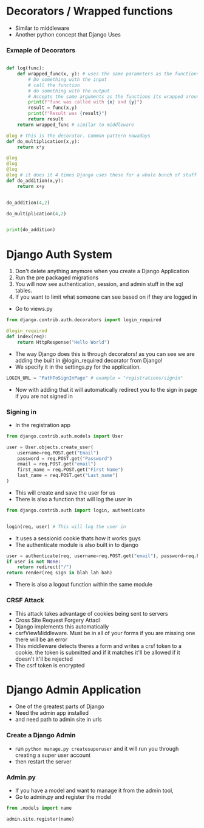 # Decorators / Wrapped functions
* Similar to middleware
* Another python concept that Django Uses
### Exmaple of Decorators
```python

def log(func):
	def wrapped_func(x, y): # uses the same parameters as the functions
		# Do something with the input
		# call the function
		# do something with the output
		# Accepts the same arguments as the functions its wrapped around and returns the same thing too
		print(f"func was called with {x} and {y}")
		result = func(x,y)
		print(f"Result was {result}")
		return result
	return wrapped_func # similar to middleware

@log # this is the decorator. Common pattern nowadays
def do_multiplication(x,y):
	return x*y

@log
@log
@log
@log # it does it 4 times Django uses these for a whole bunch of stuff
def do_addition(x,y):
	return x+y


do_addition(4,2)

do_multiplication(4,2)


print(do_addition)
```


# Django Auth System
1. Don't delete anything anymore when you create a Django Application
2. Run the pre packaged migrations
3. You will now see authentication, session, and admin stuff in the sql tables. 
4. If you want to limit what someone can see based on if they are logged in

* Go to views.py
```python
from django.contrib.auth.decorators import login_required

@login_required
def index(req):
	return HttpResponse("Hello World")
```
* The way Django does this is through decorators! as you can see we are adding the built in @login_required decorator from Django!
* We specify it in the settings.py for the application. 
```python
LOGIN_URL = "PathToSignInPage" # example = "registrations/signin"
```

* Now with adding that it will automatically redirect you to the sign in page if you are not signed in

### Signing in
* In the registration app 
```python
from django.contrib.auth.models import User

user = User.objects.create_user(
	username=req.POST.get("Email")
	password = req.POST.get("Password")
	email = req.POST.get("email")
	first_name = req.POST.get("First Name")
	last_name = req.POST.get("Last_name")
)
```
* This will create and save the user for us
* There is also a function that will log the user in
```python
from django.contrib.auth import login, authenticate


login(req, user) # This will log the user in
```
* It uses a sessionid cookie thats how it works guys
* The authenticate module is also built in to django 
```python
user = authenticate(req, username=req.POST.get("email"), password=req.POST.get("password"))
if user is not None:
	return redirect("/")
return render(req sign in blah lah bah)
```

* There is also a logout function within the same module


### CRSF Attack
* This attack takes advantage of cookies being sent to servers
* Cross Site Request Forgery Attacl
* Django implements this automatically
* csrfViewMiddleware. Must be in all of your forms if you are missing one there will be an error
* This middleware detects theres a form and writes a crsf token to a cookie. the token is submitted and if it matches it'll be allowed if it doesn't it'll be rejected
* The csrf token is encrypted 

# Django Admin Application
* One of the greatest parts of Django
* Need the admin app installed
* and need path to admin site in urls
### Create a Django Admin
* run `python manage.py createsuperuser` and it will run you through creating a super user account
* then restart the server


### Admin.py
* If you have a model and want to manage it from the admin tool,
* Go to admin.py and register the model
```python
from .models import name

admin.site.register(name)
```
